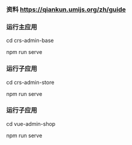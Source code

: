 ### 资料 https://qiankun.umijs.org/zh/guide

### 运行主应用
cd crs-admin-base

npm run serve

### 运行子应用
cd crs-admin-store

npm run serve

### 运行子应用
cd vue-admin-shop

npm run serve
